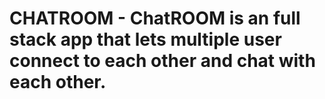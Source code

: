 # CHATROOM - ChatROOM is an full stack app that lets multiple user connect to each other and chat with each other. 
